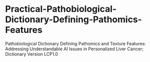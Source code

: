 # Practical-Pathobiological-Dictionary-Defining-Pathomics-Features
Pathobiological Dictionary Defining Pathomics and Texture Features: Addressing Understandable AI Issues in Personalized Liver Cancer; Dictionary Version LCP1.0
